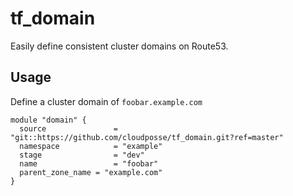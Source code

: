 # tf_domain

Easily define consistent cluster domains on Route53.

## Usage

Define a cluster domain of `foobar.example.com`

```
module "domain" {
  source               = "git::https://github.com/cloudposse/tf_domain.git?ref=master"
  namespace            = "example"
  stage                = "dev"
  name                 = "foobar"
  parent_zone_name = "example.com"
}
```
